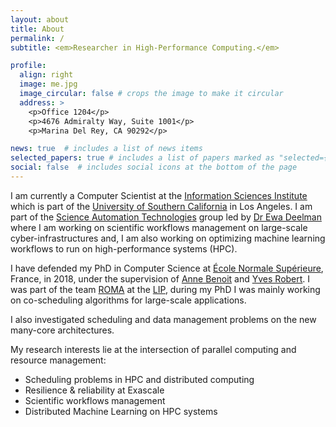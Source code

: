 ```yaml
---
layout: about
title: About
permalink: /
subtitle: <em>Researcher in High-Performance Computing.</em>

profile:
  align: right
  image: me.jpg
  image_circular: false # crops the image to make it circular
  address: >
    <p>Office 1204</p>
    <p>4676 Admiralty Way, Suite 1001</p>
    <p>Marina Del Rey, CA 90292</p>

news: true  # includes a list of news items
selected_papers: true # includes a list of papers marked as "selected={true}"
social: false  # includes social icons at the bottom of the page
---
```


I am currently a Computer Scientist at the [Information Sciences Institute](https://www.isi.edu/) which is part of the [University of Southern California](https://viterbischool.usc.edu/) in Los Angeles. I am part of the [Science Automation Technologies](https://scitech.isi.edu/) group led by [Dr Ewa Deelman](https://deelman.isi.edu/) where I am working on scientific workflows management on large-scale cyber-infrastructures and, I am also working on optimizing machine learning workflows to run on high-performance systems (HPC).

I have defended my PhD in Computer Science at [École Normale Supérieure](http://www.ens-lyon.fr/), France, in 2018, under the supervision of [Anne Benoit](http://graal.ens-lyon.fr/~abenoit/)
and [Yves Robert](http://graal.ens-lyon.fr/~yrobert/).
I was part of the team [ROMA](http://www.ens-lyon.fr/LIP/ROMA/) at the [LIP](http://www.ens-lyon.fr/LIP/web-n/), during my PhD I was mainly working on co-scheduling algorithms for large-scale applications.

I also investigated scheduling and data management problems on the new many-core architectures.

My research interests lie at the intersection of parallel computing and resource management:
- Scheduling problems in HPC and distributed computing
- Resilience & reliability at Exascale
- Scientific workflows management
- Distributed Machine Learning on HPC systems